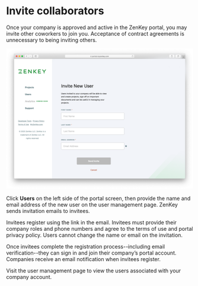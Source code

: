 # Invite collaborators

Once your company is approved and active in the ZenKey portal, you may invite other coworkers to join you. Acceptance of contract agreements is unnecessary to being inviting others. 

![Invite new user](f37d19c-Invite_New_User.png)

Click **Users** on the left side of the portal screen, then provide the name and email address of the new user on the user management page. ZenKey sends invitation emails to invitees.

Invitees register using the link in the email. Invitees must provide their company roles and phone numbers and agree to the terms of use and portal privacy policy. Users cannot change the name or email on the invitation.

Once invitees complete the registration process--including email verification--they can sign in and join their company’s portal account. Companies receive an email notification when invitees register.

Visit the user management page to view the users associated with your company account.